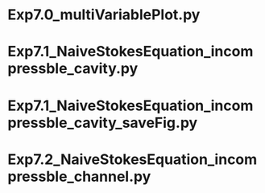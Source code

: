 # Exp7.0_multiVariablePlot.py


# Exp7.1_NaiveStokesEquation_incompressble_cavity.py


# Exp7.1_NaiveStokesEquation_incompressble_cavity_saveFig.py


# Exp7.2_NaiveStokesEquation_incompressble_channel.py
